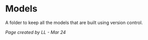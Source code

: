 # Models

A folder to keep all the models that are built using version control. 

*Page created by LL - Mar 24*
